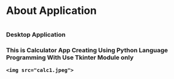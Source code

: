 
<!DOCTYPE html>
<html lang="en">
<head>
    <meta charset="UTF-8">
    <meta http-equiv="X-UA-Compatible" content="IE=edge">
    <meta name="viewport" content="width=device-width, initial-scale=1.0">
</head>
<body>
  <h1>About Application<h1>

  <h3>Desktop Application<h3>

  This is Calculator App Creating Using Python Language Programming 
  With Use Tkinter Module only

    <img src="calc1.jpeg">
</body>
</html>
